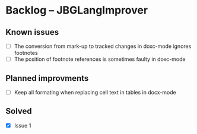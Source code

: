 # Backlog – JBGLangImprover

## Known issues
- [ ] The conversion from mark-up to tracked changes in doxc-mode ignores footnotes
- [ ] The position of footnote references is sometimes faulty in doxc-mode
 
## Planned improvments
- [ ] Keep all formating when replacing cell text in tables in docx-mode

## Solved
- [x] Issue 1
